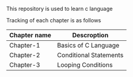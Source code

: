 This repository is used to learn c language

Tracking of each chapter is as follows

| Chapter name | Descroption |
| ---- | ---- |
| Chapter-1 | Basics of C Language |
| Chapter-2 | Conditional Statements |
| Chapter-3 | Looping Conditions |